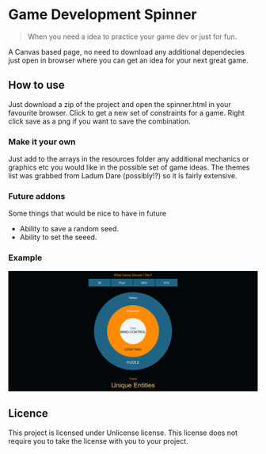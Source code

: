 # Game Development Spinner
> When you need a idea to practice your game dev or just for fun.

A Canvas based page, no need to download any additional dependecies just open in browser where you can get an idea for your next great game.

## How to use
Just download a zip of the project and open the spinner.html in your favourite browser. Click to get a new set of constraints for a game. Right click save as a png if you want to save the combination. 

### Make it your own
Just add to the arrays in the resources folder any additional mechanics or graphics etc you would like in the possible set of game ideas. The themes list was grabbed from Ladum Dare (possibly!?) so it is fairly extensive.

### Future addons
Some things that would be nice to have in future
* Ability to save a random seed.
* Ability to set the seeed.

### Example

![Alt text](example.png "Title")

## Licence

This project is licensed under Unlicense license. This license does not require
you to take the license with you to your project.


